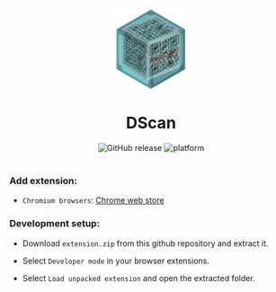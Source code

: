 <p align="center">
    <img align="center" src="/static/assets/logo.png" width="150" height"400"></img>
</p>

<h1 align="center">DScan</h1>

<div align="center">
    <img src="https://img.shields.io/github/v/release/akhileshthite/dscan?color=1FC71F" alt="GitHub release" />
    <img src="https://img.shields.io/badge/Extension-DScan-purple.svg" alt="platform">
</div><br>

### Add extension:
* `Chromium browsers`: [Chrome web store](https://chrome.google.com/webstore/detail/dscan-decentralized-qr-co/idpfgkgogjjgklefnkjdpghkifbjenap)

### Development setup:

* Download `extension.zip` from this github repository and extract it.

* Select `Developer mode` in your browser extensions.

* Select `Load unpacked extension` and open the extracted folder.
